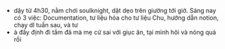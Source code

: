 - dậy từ 4h30, nằm chơi soulknight, dặt dẹo trên giường tới giờ. Sáng nay có 3 việc: Documentation, tư liệu hóa cho tư liệu Chu, hướng dẫn notion, chạy dl tuần sau, và tư
- à đấy định đi tắm đã mà mẹ cứ sai với giục ăn, tại mình hôi và nóng quá rồi